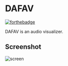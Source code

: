 # DAFAV

[![forthebadge](http://forthebadge.com/badges/built-with-love.svg)](http://forthebadge.com)

DAFAV is an audio visualizer.

## Screenshot
![screen](1600.jpeg "screenshot")